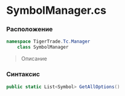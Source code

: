 
# SymbolManager.cs
### Расположение
```csharp
namespace TigerTrade.Tc.Manager  
    class SymbolManager
```

> Описание

### Синтаксис
```csharp
public static List<Symbol> GetAllOptions()
```

